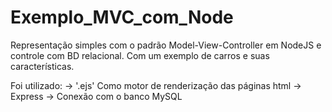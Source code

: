 # Exemplo_MVC_com_Node

Representação simples com o padrão Model-View-Controller em NodeJS e controle com BD relacional. Com um exemplo de carros e suas características.

Foi utilizado:
	-> '.ejs' Como motor de renderização das páginas html
	-> Express
	-> Conexão com o banco MySQL
